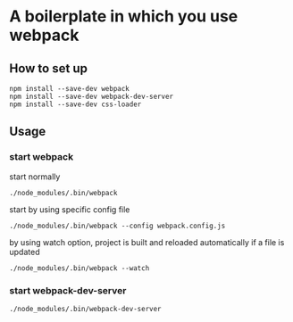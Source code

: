 # A boilerplate in which you use webpack

## How to set up
```
npm install --save-dev webpack
npm install --save-dev webpack-dev-server
npm install --save-dev css-loader
```

## Usage

### start webpack

start normally

```
./node_modules/.bin/webpack
```

start by using specific config file

```
./node_modules/.bin/webpack --config webpack.config.js
```

by using watch option, project is built and reloaded automatically if a file is updated

```
./node_modules/.bin/webpack --watch
```

### start webpack-dev-server

```
./node_modules/.bin/webpack-dev-server
```